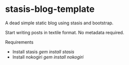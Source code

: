 stasis-blog-template
====================

A dead simple static blog using stasis  and bootstrap.


Start writing posts in textile format. No metadata required. 


Requirements

* Install stasis _gem install stasis_
* Install nokogiri _gem install nokogiri_



